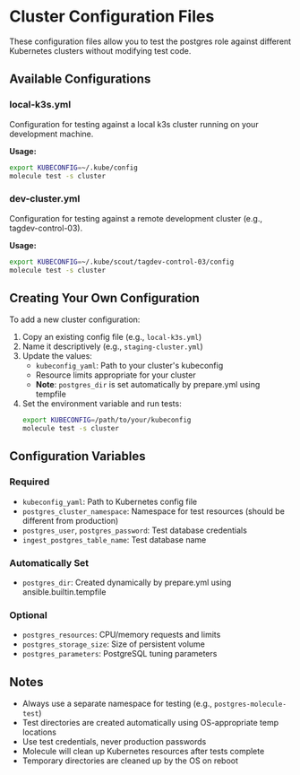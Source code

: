 # Cluster Configuration Files

These configuration files allow you to test the postgres role against different Kubernetes clusters without modifying test code.

## Available Configurations

### local-k3s.yml
Configuration for testing against a local k3s cluster running on your development machine.

**Usage:**
```bash
export KUBECONFIG=~/.kube/config
molecule test -s cluster
```

### dev-cluster.yml
Configuration for testing against a remote development cluster (e.g., tagdev-control-03).

**Usage:**
```bash
export KUBECONFIG=~/.kube/scout/tagdev-control-03/config
molecule test -s cluster
```

## Creating Your Own Configuration

To add a new cluster configuration:

1. Copy an existing config file (e.g., `local-k3s.yml`)
2. Name it descriptively (e.g., `staging-cluster.yml`)
3. Update the values:
   - `kubeconfig_yaml`: Path to your cluster's kubeconfig
   - Resource limits appropriate for your cluster
   - **Note**: `postgres_dir` is set automatically by prepare.yml using tempfile
4. Set the environment variable and run tests:
   ```bash
   export KUBECONFIG=/path/to/your/kubeconfig
   molecule test -s cluster
   ```

## Configuration Variables

### Required
- `kubeconfig_yaml`: Path to Kubernetes config file
- `postgres_cluster_namespace`: Namespace for test resources (should be different from production)
- `postgres_user`, `postgres_password`: Test database credentials
- `ingest_postgres_table_name`: Test database name

### Automatically Set
- `postgres_dir`: Created dynamically by prepare.yml using ansible.builtin.tempfile

### Optional
- `postgres_resources`: CPU/memory requests and limits
- `postgres_storage_size`: Size of persistent volume
- `postgres_parameters`: PostgreSQL tuning parameters

## Notes

- Always use a separate namespace for testing (e.g., `postgres-molecule-test`)
- Test directories are created automatically using OS-appropriate temp locations
- Use test credentials, never production passwords
- Molecule will clean up Kubernetes resources after tests complete
- Temporary directories are cleaned up by the OS on reboot
